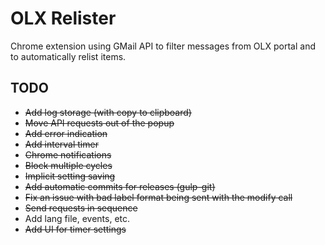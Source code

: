 OLX Relister
===========

Chrome extension using GMail API to filter messages from OLX portal and to automatically relist items.

TODO
----
- ~~Add log storage (with copy to clipboard)~~
- ~~Move API requests out of the popup~~
- ~~Add error indication~~
- ~~Add interval timer~~
- ~~Chrome notifications~~
- ~~Block multiple cycles~~
- ~~Implicit setting saving~~
- ~~Add automatic commits for releases (gulp-git)~~
- ~~Fix an issue with bad label format being sent with the modify call~~
- ~~Send requests in sequence~~
- Add lang file, events, etc.
- ~~Add UI for timer settings~~